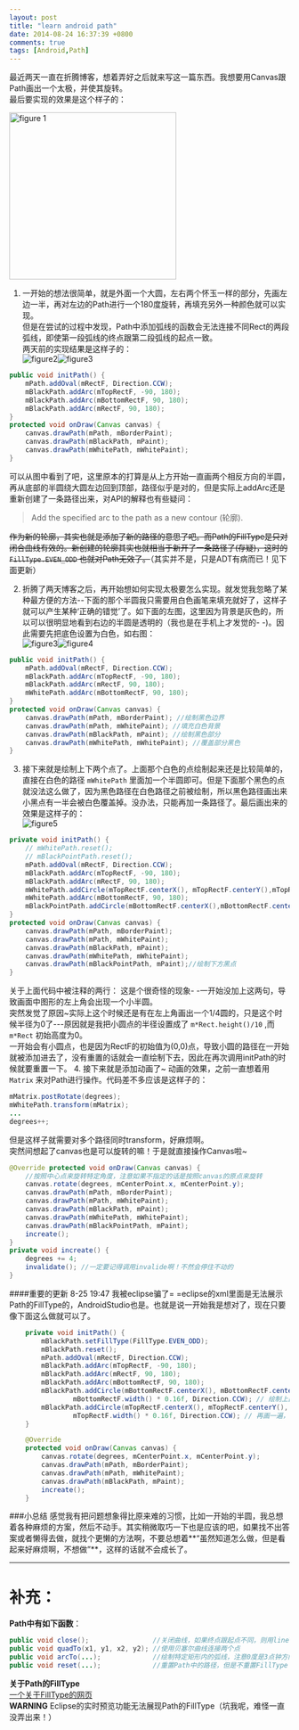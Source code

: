 ```yaml
---
layout: post
title: "learn android path"
date: 2014-08-24 16:37:39 +0800
comments: true
tags: [Android,Path]
---
```


最近两天一直在折腾博客，想着弄好之后就来写这一篇东西。我想要用Canvas跟Path画出一个太极，并使其旋转。  
最后要实现的效果是这个样子的：
<!-- more -->
<img alt="figure 1" src={{root_url}}/img/android-path/taiji_04.jpg width=300px height=300px/>
  
1. 一开始的想法很简单，就是外面一个大圆，左右两个怀玉一样的部分，先画左边一半，再对左边的Path进行一个180度旋转，再填充另外一种颜色就可以实现。	
但是在尝试的过程中发现，Path中添加弧线的函数会无法连接不同Rect的两段弧线，即使第一段弧线的终点跟第二段弧线的起点一致。  
两天前的实现结果是这样子的：  
![figure2][taiji00]![figure3][taiji01]
```java
public void initPath() {
	mPath.addOval(mRectF, Direction.CCW);
	mBlackPath.addArc(mTopRectF, -90, 180);
	mBlackPath.addArc(mBottomRectF, 90, 180);
	mBlackPath.addArc(mRectF, 90, 180);
}
protected void onDraw(Canvas canvas) {
	canvas.drawPath(mPath, mBorderPaint);
	canvas.drawPath(mBlackPath, mPaint);
	canvas.drawPath(mWhitePath, mWhitePaint);
}

```
可以从图中看到了吧，这里原本的打算是从上方开始一直画两个相反方向的半圆，再从底部的半圆绕大圆左边回到顶部，路径似乎是对的，但是实际上addArc还是重新创建了一条路径出来，对API的解释也有些疑问：
>Add the specified arc to the path as a new contour (轮廓).

~~作为新的轮廓，其实也就是添加了新的路径的意思了吧。而Path的FillType是只对闭合曲线有效的。新创建的轮廓其实也就相当于新开了一条路径了(存疑)，这时的 `FillType.EVEN_ODD` 也就对Path无效了。~~（其实并不是，只是ADT有病而已！见下面更新）  

2. 折腾了两天博客之后，再开始想如何实现太极要怎么实现。就发觉我忽略了某种最方便的方法--下面的那个半圆我只需要用白色画笔来填充就好了，这样子就可以产生某种‘正确的错觉’了。如下面的左图，这里因为背景是灰色的，所以可以很明显地看到右边的半圆是透明的（我也是在手机上才发觉的- -)。因此需要先把底色设置为白色，如右图：  
![figure3][taiji02]![figure4][taiji03]
```java
public void initPath() {
	mPath.addOval(mRectF, Direction.CCW);
	mBlackPath.addArc(mTopRectF, -90, 180);
	mBlackPath.addArc(mRectF, 90, 180);
	mWhitePath.addArc(mBottomRectF, 90, 180);
}
protected void onDraw(Canvas canvas) {
	canvas.drawPath(mPath, mBorderPaint); //绘制黑色边界
	canvas.drawPath(mPath, mWhitePaint); //填充白色背景
	canvas.drawPath(mBlackPath, mPaint); //绘制黑色部分
	canvas.drawPath(mWhitePath, mWhitePaint); //覆盖部分黑色
}
```  
3. 接下来就是绘制上下两个点了。上面那个白色的点绘制起来还是比较简单的，直接在白色的路径 `mWhitePath` 里面加一个半圆即可。但是下面那个黑色的点就没法这么做了，因为黑色路径在白色路径之前被绘制，所以黑色路径画出来小黑点有一半会被白色覆盖掉。没办法，只能再加一条路径了。最后画出来的效果是这样子的：  
![figure5][taiji04]
```java
private void initPath() {
	// mWhitePath.reset();
	// mBlackPointPath.reset();
	mPath.addOval(mRectF, Direction.CCW);
	mBlackPath.addArc(mTopRectF, -90, 180);
	mBlackPath.addArc(mRectF, 90, 180);
	mWhitePath.addCircle(mTopRectF.centerX(), mTopRectF.centerY(),mTopRectF.height() / 10, Direction.CCW);
	mWhitePath.addArc(mBottomRectF, 90, 180);
	mBlackPointPath.addCircle(mBottomRectF.centerX(),mBottomRectF.centerY(), mBottomRectF.height() / 10,Direction.CCW);
}
protected void onDraw(Canvas canvas) {
	canvas.drawPath(mPath, mBorderPaint);
	canvas.drawPath(mPath, mWhitePaint);
	canvas.drawPath(mBlackPath, mPaint);
	canvas.drawPath(mWhitePath, mWhitePaint);
	canvas.drawPath(mBlackPointPath, mPaint);//绘制下方黑点
}
```
关于上面代码中被注释的两行： 这是个很奇怪的现象- -一开始没加上这两句，导致画面中图形的左上角会出现一个小半圆。  
突然发觉了原因~实际上这个时候还是有在左上角画出一个1/4圆的，只是这个时候半径为0了---原因就是我把小圆点的半径设置成了 `m*Rect.height()/10` ,而 `m*Rect` 初始高度为0。  
一开始会有小圆点，也是因为RectF的初始值为(0,0)点，导致小圆的路径在一开始就被添加进去了，没有重置的话就会一直绘制下去，因此在再次调用initPath的时候就要重置一下。
4. 接下来就是添加动画了~
动画的效果，之前一直想着用 `Matrix` 来对Path进行操作。代码差不多应该是这样子的：
```java
mMatrix.postRotate(degrees);
mWhitePath.transform(mMatrix);
...
degrees++;
```
但是这样子就需要对多个路径同时transform，好麻烦啊。  
突然间想起了canvas也是可以旋转的嘛！于是就直接操作Canvas啦~
```java
@Override protected void onDraw(Canvas canvas) {
	//按照中心点来旋转特定角度，注意如果不指定的话是按照canvas的原点来旋转
	canvas.rotate(degrees, mCenterPoint.x, mCenterPoint.y); 
	canvas.drawPath(mPath, mBorderPaint);
	canvas.drawPath(mPath, mWhitePaint);
	canvas.drawPath(mBlackPath, mPaint);
	canvas.drawPath(mWhitePath, mWhitePaint);
	canvas.drawPath(mBlackPointPath, mPaint);
	increate();
}
private void increate() {
	degrees += 4;
	invalidate(); //一定要记得调用invalide啊！不然会停住不动的
}

```
####重要的更新 8-25 19:47
我被eclipse骗了= =eclipse的xml里面是无法展示Path的FillType的，AndroidStudio也是。也就是说一开始我是想对了，现在只要像下面这么做就可以了。
```java
	private void initPath() {
		mBlackPath.setFillType(FillType.EVEN_ODD);
		mBlackPath.reset();
		mPath.addOval(mRectF, Direction.CCW);
		mBlackPath.addArc(mTopRectF, -90, 180);
		mBlackPath.addArc(mRectF, 90, 180);
		mBlackPath.addArc(mBottomRectF, 90, 180);
		mBlackPath.addCircle(mBottomRectF.centerX(), mBottomRectF.centerY(),
				mBottomRectF.width() * 0.16f, Direction.CCW); // 绘制上面的黑色小圆点
		mBlackPath.addCircle(mTopRectF.centerX(), mTopRectF.centerY(),
				mTopRectF.width() * 0.16f, Direction.CCW); // 再画一遍，以此来使其透出小白点
	}

	@Override
	protected void onDraw(Canvas canvas) {
		canvas.rotate(degrees, mCenterPoint.x, mCenterPoint.y);
		canvas.drawPath(mPath, mBorderPaint);
		canvas.drawPath(mPath, mWhitePaint);
		canvas.drawPath(mBlackPath, mPaint);
		increate();
	}
```


###小总结
感觉我有把问题想象得比原来难的习惯，比如一开始的半圆，我总想着各种麻烦的方案，然后不动手。其实稍微取巧一下也是应该的吧，如果找不出答案或者懒得去做，就找个更懒的方法啊，不要总想着**“虽然知道怎么做，但是看起来好麻烦啊，不想做”**，这样的话就不会成长了。


------------
**补充：**
===============
**Path中有如下函数**：
```java
public void close(); 				//关闭曲线，如果终点跟起点不同，则用lineTo连接到起点
public void quadTo(x1, y1, x2, y2); //使用贝塞尔曲线连接两个点
public void arcTo(...); 			//绘制特定矩形内的弧线，注意0度是3点钟方向
public void reset(...); 			//重置Path中的路径，但是不重置FillType
```
**关于Path的FillType**  
[一个关于FillType的网页][filltype]  
**WARNING** Eclipse的实时预览功能无法展现Path的FillType（坑我呢，难怪一直没弄出来！）

[taiji00]: {{root_url}}/img/android-path/taiji_00.jpg  
[taiji01]: {{root_url}}/img/android-path/taiji_01.jpg
[taiji02]: {{root_url}}/img/android-path/taiji_02.jpg  
[taiji03]: {{root_url}}/img/android-path/taiji_03.jpg
[taiji04]: {{root_url}}/img/android-path/taiji_04.jpg
[filltype]: http://www.imobilebbs.com/wordpress/archives/1589

